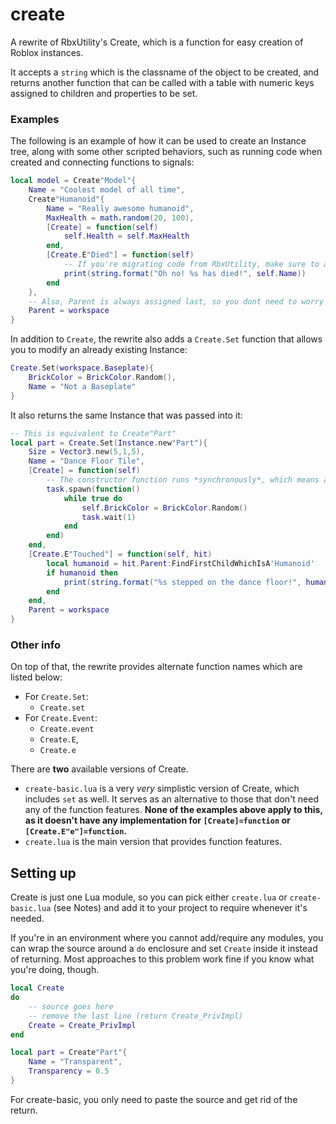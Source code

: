 # create

A rewrite of RbxUtility's Create, which is a function for easy creation of Roblox instances.

It accepts a `string` which is the classname of the object to be created, and returns another function that can be called with a table with numeric keys assigned to children and properties to be set.

### Examples

The following is an example of how it can be used to create an Instance tree, along with some other scripted behaviors, such as running code when created and connecting functions to signals:

```lua
local model = Create"Model"{
	Name = "Coolest model of all time",
	Create"Humanoid"{
		Name = "Really awesome humanoid",
		MaxHealth = math.random(20, 100),
		[Create] = function(self)
			self.Health = self.MaxHealth
		end,
		[Create.E"Died"] = function(self)
			-- If you're migrating code from RbxUtility, make sure to add self to any events you might have, as it's the only major difference.
			print(string.format("Oh no! %s has died!", self.Name))
		end
	},
	-- Also, Parent is always assigned last, so you dont need to worry about it being set during construction regardless of where it is set.
	Parent = workspace
}
```

In addition to `Create`, the rewrite also adds a `Create.Set` function that allows you to modify an already existing Instance:

```lua
Create.Set(workspace.Baseplate){
	BrickColor = BrickColor.Random(),
	Name = "Not a Baseplate"
}
```
It also returns the same Instance that was passed into it:
```lua
-- This is equivalent to Create"Part"
local part = Create.Set(Instance.new"Part"){
	Size = Vector3.new(5,1,5),
	Name = "Dance Floor Tile",
	[Create] = function(self)
		-- The constructor function runs *synchronously*, which means any `wait` will delay the code that follows this Create call. For this reason, a new thread is spawned using the task library.
		task.spawn(function()
			while true do
				self.BrickColor = BrickColor.Random()
				task.wait(1)
			end
		end)
	end,
	[Create.E"Touched"] = function(self, hit)
		local humanoid = hit.Parent:FindFirstChildWhichIsA'Humanoid'
		if humanoid then
			print(string.format("%s stepped on the dance floor!", humanoid.Parent.Name))
		end
	end,
	Parent = workspace
}
```
### Other info

On top of that, the rewrite provides alternate function names which are listed below:
- For `Create.Set`:
	- `Create.set`
- For `Create.Event`:
	- `Create.event`
	- `Create.E`,
	- `Create.e`

There are **two** available versions of Create.
- `create-basic.lua` is a very *very* simplistic version of Create, which includes `set` as well. It serves as an alternative to those that don't need any of the function features. **None of the examples above apply to this, as it doesn't have any implementation for `[Create]=function` or `[Create.E"e"]=function`.**
- `create.lua` is the main version that provides function features.

## Setting up

Create is just one Lua module, so you can pick either `create.lua` or `create-basic.lua` (see Notes) and add it to your project to require whenever it's needed.

If you're in an environment where you cannot add/require any modules, you can wrap the source around a `do` enclosure and set `Create` inside it instead of returning. Most approaches to this problem work fine if you know what you're doing, though.
```lua
local Create
do
	-- source goes here
	-- remove the last line (return Create_PrivImpl)
	Create = Create_PrivImpl
end

local part = Create"Part"{
	Name = "Transparent",
	Transparency = 0.5
}
```
For create-basic, you only need to paste the source and get rid of the return.